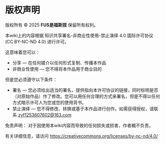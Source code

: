 # 版权声明

版权所有 © 2025 **FUS是福斯捏** 保留所有权利。

本wiki上的内容根据 知识共享署名-非商业性使用-禁止演绎 4.0 国际许可协议 (CC BY-NC-ND 4.0) 进行许可。

这意味着您可以：
- 分享 — 在任何媒介以任何形式复制、传播本作品
- 非商业性使用 — 您不得将本作品用于商业目的

但是您必须遵守以下条件：
- 署名 — 您必须给出适当的署名，提供指向本许可协议的链接，同时标明是否（对原始作品）作了修改。您可以用任何合理的方式来署名，但是不得以任何方式暗示许可人为您或您的使用背书。
- 禁止演绎 — 您不得修改、转换或基于本作品进行创作。如需获得授权，请联系 zyf1253607602@163.com

免责声明：
对于因使用本wiki内容而导致的任何损失或损害，作者概不负责。

有关详细信息，请访问 https://creativecommons.org/licenses/by-nc-nd/4.0/
